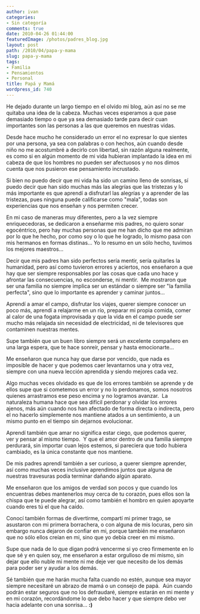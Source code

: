 ```yaml
---
author: ivan
categories:
- Sin categoría
comments: true
date: 2010-04-26 01:44:00
featuredImage: /photos/padres_blog.jpg
layout: post
path: /2010/04/papa-y-mama
slug: papa-y-mama
tags:
- Familia
- Pensamientos
- Personal
title: Papá y Mamá
wordpress_id: 740
---
```


He dejado durante un largo tiempo en el olvido mi blog, aún así no se me quitaba una idea de la cabeza. Muchas veces esperamos a que pase demasiado tiempo o que ya sea demasiado tarde para decir cuan importantes son las personas a las que queremos en nuestras vidas.

Desde hace mucho he considerado un error el no expresar lo que sientes por una persona, ya sea con palabras o con hechos, aún cuando desde niño no me acostumbré a decirlo con libertad, sin razón alguna realmente, es como si en algún momento de mi vida hubieran implantado la idea en mi cabeza de que los hombres no pueden ser afectuosos y no nos dimos cuenta que nos pusieron ese pensamiento incrustado.

Si bien no puedo decir que mi vida ha sido un camino lleno de sonrisas, sí puedo decir que han sido muchas más las alegrías que las tristezas y lo más importante es que aprendí a disfrutarl las alegrías y a aprender de las tristezas, pues ninguna puede calificarse como "mala", todas son experiencias que nos enseñan y nos permiten crecer.

En mi caso de maneras muy diferentes, pero a la vez siempre enriquecedoras, se dedicaron a enseñarme mis padres, no quiero sonar egocéntrico, pero hay muchas personas que me han dicho que me admiran por lo que he hecho, por como soy o lo que he logrado, lo mismo pasa con mis hermanos en formas distinas... Yo lo resumo en un sólo hecho, tuvimos los mejores maestros...

Decir que mis padres han sido perfectos sería mentir, sería quitarles la humanidad, pero así como tuvieron errores y aciertos, nos enseñaron a que hay que ser siempre responsables por las cosas que cada uno hace y afrontar las consecuencias, no esconderse, ni mentir.  Me mostraron que ser una familia no siempre implica ser un estándar o siempre ser "la familia perfecta", sino que lo importante es aprender y caminar juntos...

Aprendí a amar el campo, disfrutar los viajes, querer siempre conocer un poco más, aprendí a relajarme en un río, preparar mi propia comida, comer al calor de una fogata improvisada y que la vida en el campo puede ser mucho más relajada sin necesidad de electricidad, ni de televisores que contaminen nuestras mentes.

Supe también que un buen libro siempre será un excelente compañero en una larga espera, que te hace sonreír, pensar y hasta emocionarte...

Me enseñaron que nunca hay que darse por vencido, que nada es imposible de hacer y que podemos caer levantarnos una y otra vez, siempre con una nueva lección aprendida y siendo mejores cada vez.

Algo muchas veces olvidado es que de los errores también se aprende y de ellos supe que si cometemos un error y no lo perdonamos, somos nosotros quienes arrastramos ese peso encima y no logramos avanzar.  La naturaleza humana hace que sea difícil perdonar y olvidar los errores ajenos, más aún cuando nos han afectado de forma directa o indirecta, pero el no hacerlo simplemente nos mantiene atados a un sentimiento, a un mismo punto en el tiempo sin dejarnos evolucionar.

Aprendí también que amar no significa estar ciego, que podemos querer, ver y pensar al mismo tiempo.  Y que el amor dentro de una familia siempre perdurará, sin importar cuan lejos estemos, si pareciera que todo hubiera cambiado, es la única constante que nos mantiene.

De mis padres aprendí también a ser curioso, a querer siempre aprender, así como muchas veces inclusive aprendimos juntos que alguna de nuestras travesuras podía terminar dañando algún aparato.

Me enseñaron que los amigos de verdad son pocos y que cuando los encuentras debes mantenerlos muy cerca de tu corazón, pues ellos son la chispa que te puede alegrar, así como también el hombro en quien apoyarte cuando eres tú el que ha caído.

Conocí también formas de divertirme, compartí mi primer trago, se asustaron con mi primera borrachera, o con alguna de mis locuras, pero sin embargo nunca dejaron de confiar en mi, porque también me enseñaron que no sólo ellos creían en mi, sino que yo debía creer en mi mismo.

Supe que nada de lo que digan podrá vencerme si yo creo firmemente en lo que sé y en quien soy, me enseñaron a estar orgulloso de mi mismo, sin dejar que ello nuble mi mente ni me deje ver que necesito de los demás para poder ser y ayudar a los demás.

Sé también que me harán mucha falta cuando no estén, aunque sea mayor siempre necesitaré un abrazo de mamá o un consejo de papá.  Aún cuando podrán estar seguros que no los defraudaré, siempre estarán en mi mente y en mi corazón, recordándome lo que debo hacer y que siempre debo ver hacia adelante con una sonrisa... **:)**